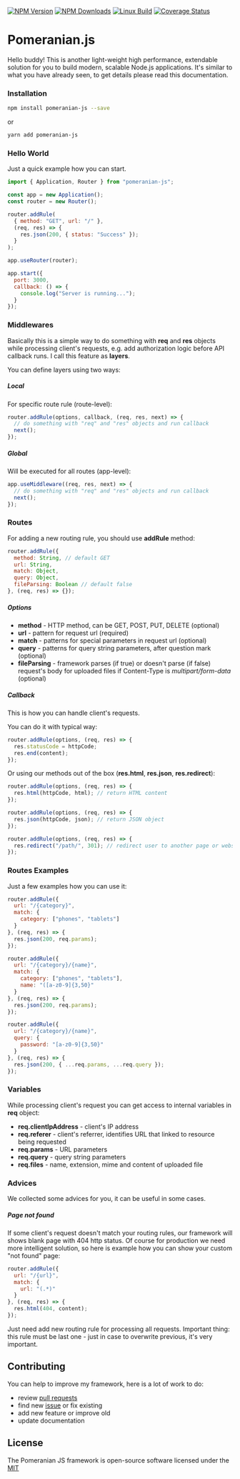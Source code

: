 [![NPM Version][npm-image]][npm-url]
[![NPM Downloads][downloads-image]][downloads-url]
[![Linux Build][travis-image]][travis-url]
[![Coverage Status](https://coveralls.io/repos/github/IhorKirei/pomeranian-js/badge.svg?branch=master)](https://coveralls.io/github/IhorKirei/pomeranian.js?branch=master)

# Pomeranian.js
Hello buddy! This is another light-weight high performance, extendable solution for you to build modern, scalable Node.js applications. It's similar to what you have already seen, to get details please read this documentation.

### Installation

```bash
npm install pomeranian-js --save
```
or
```bash
yarn add pomeranian-js
```

### Hello World
Just a quick example how you can start.
```js
import { Application, Router } from "pomeranian-js";

const app = new Application();
const router = new Router();

router.addRule(
  { method: "GET", url: "/" },
  (req, res) => {
    res.json(200, { status: "Success" });
  }
);

app.useRouter(router);

app.start({
  port: 3000,
  callback: () => {
    console.log("Server is running...");
  }
});
```

### Middlewares
Basically this is a simple way to do something with **req** and **res** objects while processing client's requests, e.g. add authorization logic before API callback runs. I call this feature as **layers**.

You can define layers using two ways:

##### Local
For specific route rule (route-level):
```js
router.addRule(options, callback, (req, res, next) => {
  // do something with "req" and "res" objects and run callback
  next();
});
```

##### Global
Will be executed for all routes (app-level):
```js
app.useMiddleware((req, res, next) => {
  // do something with "req" and "res" objects and run callback
  next();
});
```

### Routes
For adding a new routing rule, you should use **addRule** method:

```js
router.addRule({
  method: String, // default GET
  url: String,
  match: Object,
  query: Object,
  fileParsing: Boolean // default false
}, (req, res) => {});
```

##### Options
- **method** - HTTP method, can be GET, POST, PUT, DELETE (optional)
- **url** - pattern for request url (required)
- **match** - patterns for special parameters in request url (optional)
- **query** - patterns for query string parameters, after question mark (optional)
- **fileParsing** - framework parses (if true) or doesn't parse (if false) request's body for uploaded files if Content-Type is *multipart/form-data* (optional)

##### Callback
This is how you can handle client's requests.

You can do it with typical way:
```js
router.addRule(options, (req, res) => {
  res.statusCode = httpCode;
  res.end(content);
});
```
Or using our methods out of the box (**res.html**, **res.json**, **res.redirect**):

```js
router.addRule(options, (req, res) => {
  res.html(httpCode, html); // return HTML content
});
```
```js
router.addRule(options, (req, res) => {
  res.json(httpCode, json); // return JSON object
});
```
```js
router.addRule(options, (req, res) => {
  res.redirect("/path/", 301); // redirect user to another page or website
});
```

### Routes Examples
Just a few examples how you can use it:

```js
router.addRule({
  url: "/{category}",
  match: {
    category: ["phones", "tablets"]
  }
}, (req, res) => {
  res.json(200, req.params);
});
```
```js
router.addRule({
  url: "/{category}/{name}",
  match: {
    category: ["phones", "tablets"],
    name: "([a-z0-9]{3,50}"
  }
}, (req, res) => {
  res.json(200, req.params);
});
```
```js
router.addRule({
  url: "/{category}/{name}",
  query: {
    password: "[a-z0-9]{3,50}"
  }
}, (req, res) => {
  res.json(200, { ...req.params, ...req.query });
});
```

### Variables
While processing client's request you can get access to internal variables in **req** object:

- **req.clientIpAddress** - client's IP address
- **req.referer** - client's referrer, identifies URL that linked to resource being requested
- **req.params** - URL parameters
- **req.query** - query string parameters
- **req.files** - name, extension, mime and content of uploaded file

### Advices
We collected some advices for you, it can be useful in some cases.

##### Page not found
If some client's request doesn't match your routing rules, our framework will shows blank page with 404 http status. Of course for production we need more intelligent solution, so here is example how you can show your custom "not found" page:
```js
router.addRule({
  url: "/{url}",
  match: {
    url: "(.*)"
  }
}, (req, res) => {
  res.html(404, content);
});
```
Just need add new routing rule for processing all requests. Important thing: this rule must be last one - just in case to overwrite previous, it's very important.

## Contributing
You can help to improve my framework, here is a lot of work to do:
- review [pull requests](https://github.com/IhorKirei/pomeranian-js/pulls)
- find new [issue](https://github.com/IhorKirei/pomeranian-js/issues) or fix existing
- add new feature or improve old
- update documentation


## License
The Pomeranian JS framework is open-source software licensed under the [MIT](LICENSE)

[npm-image]: https://img.shields.io/npm/v/pomeranian-js.svg?style=flat
[npm-url]: https://npmjs.org/package/pomeranian-js
[downloads-image]: https://img.shields.io/npm/dm/pomeranian-js.svg?style=flat
[downloads-url]: https://npmjs.org/package/pomeranian-js
[travis-image]: https://img.shields.io/travis/IhorKirei/pomeranian-js.svg?style=flat
[travis-url]: https://travis-ci.org/IhorKirei/pomeranian-js